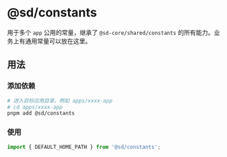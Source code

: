 # @sd/constants

用于多个 `app` 公用的常量，继承了 `@sd-core/shared/constants` 的所有能力。业务上有通用常量可以放在这里。

## 用法

### 添加依赖

```bash
# 进入目标应用目录，例如 apps/xxxx-app
# cd apps/xxxx-app
pnpm add @sd/constants
```

### 使用

```ts
import { DEFAULT_HOME_PATH } from '@sd/constants';
```

